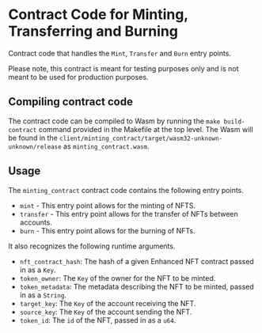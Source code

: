# Contract Code for Minting, Transferring and Burning

Contract code that handles the `Mint`, `Transfer` and `Burn` entry points. 

Please note, this contract is meant for testing purposes only and is not meant to be used for production 
purposes.

## Compiling contract code

The contract code can be compiled to Wasm by running the `make build-contract` command provided in the Makefile at the top level.
The Wasm will be found in the `client/minting_contract/target/wasm32-unknown-unknown/release` as `minting_contract.wasm`.

## Usage

The `minting_contract` contract code contains the following entry points.

* `mint` - This entry point allows for the minting of NFTS.
* `transfer` - This entry point allows for the transfer of NFTs between accounts.
* `burn` - This entry point allows for the burning of NFTs.

It also recognizes the following runtime arguments.

* `nft_contract_hash`: The hash of a given Enhanced NFT contract passed in as a `Key`.
* `token_owner`: The `Key` of the owner for the NFT to be minted.
* `token_metadata`: The metadata describing the NFT to be minted, passed in as a `String`.
* `target_key`: The `Key` of the account receiving the NFT. 
* `source_key`: The `Key` of the account sending the NFT.
* `token_id`: The `id` of the NFT, passed in as a `u64`.